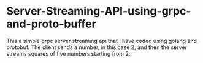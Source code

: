 # Server-Streaming-API-using-grpc-and-proto-buffer

This a simple grpc server streaming api that I have coded using golang and protobuf. The client sends a number, in this case 2, and then the server streams squares of five numbers starting from 2. 
